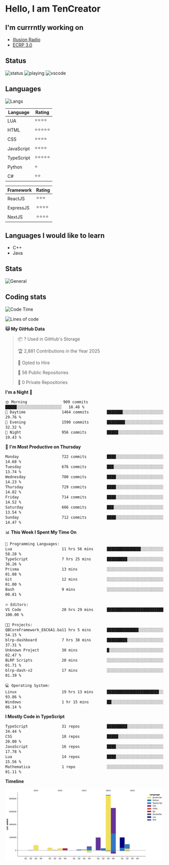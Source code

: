 # Hello, I am TenCreator

## I'm currrntly working on
- [Illusion Radio](https://illusionradio.co.uk/)
- [ECRP 3.0](http://github.com/Emerald-Coast-Roleplay/)

## Status
![status](https://api.statusbadges.me/badge/status/518334475038359555?simple=true&style=for-the-badge)
![playing](https://api.statusbadges.me/badge/playing/518334475038359555?style=for-the-badge)
![vscode](https://api.statusbadges.me/badge/vscode/518334475038359555?style=for-the-badge)

## Languages
![Langs](https://github-readme-stats.vercel.app/api/top-langs/?username=tencreator&layout=compact&theme=radical)


|Language|Rating|
|--------|------|
|LUA|⭐️⭐️⭐️⭐️|
|HTML|⭐️⭐️⭐️⭐️⭐️|
|CSS|⭐️⭐️⭐️⭐️|
|JavaScript|⭐️⭐️⭐️⭐️|
|TypeScript|⭐️⭐️⭐️⭐️⭐️|
|Python|⭐️|
|C#|⭐️⭐️ |

|Framework|Rating|
|--------|------|
|ReactJS|⭐️⭐️⭐|
|ExpressJS|⭐️⭐️⭐️⭐️|
|NextJS|⭐️⭐️⭐⭐️|

## Languages I would like to learn
- C++
- Java

## Stats
![General](https://github-readme-stats.vercel.app/api?username=tencreator&show_icons=true&theme=radical)

## Coding stats

<!--START_SECTION:waka-->
![Code Time](http://img.shields.io/badge/Code%20Time-578%20hrs%2020%20mins-blue)

![Lines of code](https://img.shields.io/badge/From%20Hello%20World%20I%27ve%20Written-2.3%20million%20lines%20of%20code-blue)

**🐱 My GitHub Data** 

> 📦 ? Used in GitHub's Storage 
 > 
> 🏆 2,881 Contributions in the Year 2025
 > 
> 💼 Opted to Hire
 > 
> 📜 56 Public Repositories 
 > 
> 🔑 0 Private Repositories 
 > 
**I'm a Night 🦉** 

```text
🌞 Morning                909 commits         █████░░░░░░░░░░░░░░░░░░░░   18.48 % 
🌆 Daytime                1464 commits        ███████░░░░░░░░░░░░░░░░░░   29.76 % 
🌃 Evening                1590 commits        ████████░░░░░░░░░░░░░░░░░   32.32 % 
🌙 Night                  956 commits         █████░░░░░░░░░░░░░░░░░░░░   19.43 % 
```
📅 **I'm Most Productive on Thursday** 

```text
Monday                   722 commits         ████░░░░░░░░░░░░░░░░░░░░░   14.68 % 
Tuesday                  676 commits         ███░░░░░░░░░░░░░░░░░░░░░░   13.74 % 
Wednesday                700 commits         ████░░░░░░░░░░░░░░░░░░░░░   14.23 % 
Thursday                 729 commits         ████░░░░░░░░░░░░░░░░░░░░░   14.82 % 
Friday                   714 commits         ████░░░░░░░░░░░░░░░░░░░░░   14.52 % 
Saturday                 666 commits         ███░░░░░░░░░░░░░░░░░░░░░░   13.54 % 
Sunday                   712 commits         ████░░░░░░░░░░░░░░░░░░░░░   14.47 % 
```


📊 **This Week I Spent My Time On** 

```text
💬 Programming Languages: 
Lua                      11 hrs 56 mins      ███████████████░░░░░░░░░░   58.28 % 
TypeScript               7 hrs 25 mins       █████████░░░░░░░░░░░░░░░░   36.26 % 
Prisma                   13 mins             ░░░░░░░░░░░░░░░░░░░░░░░░░   01.08 % 
Git                      12 mins             ░░░░░░░░░░░░░░░░░░░░░░░░░   01.00 % 
Bash                     9 mins              ░░░░░░░░░░░░░░░░░░░░░░░░░   00.81 % 

🔥 Editors: 
VS Code                  20 hrs 29 mins      █████████████████████████   100.00 % 

🐱‍💻 Projects: 
QBCoreFramework_E6C6A1.ba11 hrs 5 mins       ██████████████░░░░░░░░░░░   54.15 % 
blrp-dashboard           7 hrs 38 mins       █████████░░░░░░░░░░░░░░░░   37.31 % 
Unknown Project          30 mins             █░░░░░░░░░░░░░░░░░░░░░░░░   02.47 % 
BLRP Scripts             20 mins             ░░░░░░░░░░░░░░░░░░░░░░░░░   01.71 % 
blrp-dash-v2             17 mins             ░░░░░░░░░░░░░░░░░░░░░░░░░   01.39 % 

💻 Operating System: 
Linux                    19 hrs 13 mins      ███████████████████████░░   93.86 % 
Windows                  1 hr 15 mins        ██░░░░░░░░░░░░░░░░░░░░░░░   06.14 % 
```

**I Mostly Code in TypeScript** 

```text
TypeScript               31 repos            █████████░░░░░░░░░░░░░░░░   34.44 % 
CSS                      18 repos            █████░░░░░░░░░░░░░░░░░░░░   20.00 % 
JavaScript               16 repos            ████░░░░░░░░░░░░░░░░░░░░░   17.78 % 
Lua                      14 repos            ████░░░░░░░░░░░░░░░░░░░░░   15.56 % 
Mathematica              1 repo              ░░░░░░░░░░░░░░░░░░░░░░░░░   01.11 % 
```



**Timeline**

![Lines of Code chart](https://raw.githubusercontent.com/tencreator/tencreator/main/assets/bar_graph.png)


<!--END_SECTION:waka-->
